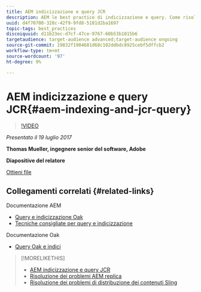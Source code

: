 ```yaml
---
title: AEM indicizzazione e query JCR
description: AEM le best practice di indicizzazione e query. Come risolvere i problemi delle query in AEM e come configurare e gestire gli indici.
uuid: d4f70700-328c-42f9-9fd8-5181d2ba1697
topic-tags: best_practices
discoiquuid: d11b23ec-d7cf-47ce-9767-60b53b1015b6
targetaudience: target-audience advanced;target-audience ongoing
source-git-commit: 19832f1904681d68c102ddbdc8925cebf5dffcb2
workflow-type: tm+mt
source-wordcount: '97'
ht-degree: 9%

---
```



# AEM indicizzazione e query JCR{#aem-indexing-and-jcr-query}

>[!VIDEO](https://video.tv.adobe.com/v/19133/?quality=9)

*Presentato il 19 luglio 2017*

**Thomas Mueller, ingegnere senior del software, Adobe**

**Diapositive del relatore**

[Ottieni file](assets/aem-gems-aem-indexing-and-jcr-query.pdf)

## Collegamenti correlati {#related-links}

Documentazione AEM

* [Query e indicizzazione Oak](https://docs.adobe.com/docs/en/aem/6-3/deploy/platform/queries-and-indexing.html)
* [Tecniche consigliate per query e indicizzazione](https://docs.adobe.com/docs/en/aem/6-3/deploy/best-practices/best-practices-for-queries-and-indexing.html)

Documentazione Oak

* [Query Oak e indici](https://experienceleague.adobe.com/docs/experience-manager-65/deploying/deploying/queries-and-indexing.html?lang=it)

<!--
[Get back to the Overview](https://helpx.adobe.com/experience-manager/kt/eseminars/gems/aem-index.html)
-->

>[!MORELIKETHIS]
>
>* [AEM indicizzazione e query JCR](aem-indexing-jcr-query.md)
>* [Risoluzione dei problemi AEM replica](aem-troubleshooting-aem-replication.md)
>* [Risoluzione dei problemi di distribuzione dei contenuti Sling](aem-troubleshooting-sling.md)

<!-- 
>* linking to helpx, removed for now [Adobe Experience Manager: AEM 6.x Maintenance Tasks](https://helpx.adobe.com/experience-manager/kt/eseminars/ccoo-aem-Aug-register.html)
-->